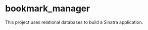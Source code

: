 bookmark_manager
================

This project uses relational databases to build a Sinatra application.